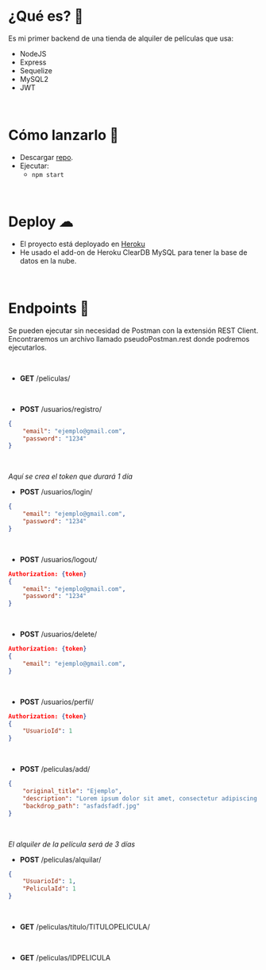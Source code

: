 
# ¿Qué es? 👀

Es mi primer backend de una tienda de alquiler de películas que usa:

- NodeJS
- Express
- Sequelize
- MySQL2
- JWT

<br>

# Cómo lanzarlo 🚀

- Descargar [repo](https://github.com/RosaSabater/backend-peliculas).
- Ejecutar:
	- `npm start`

<br>

# Deploy ☁

- El proyecto está deployado en [Heroku](https://backendpeliculas.herokuapp.com)
- He usado el add-on de Heroku ClearDB MySQL para tener la base de datos en la nube.

<br>

# Endpoints 📃
Se pueden ejecutar sin necesidad de Postman con la extensión REST Client.<br>
Encontraremos un archivo llamado pseudoPostman.rest donde podremos ejecutarlos.

<br>

- **GET** /peliculas/

<br>

- **POST** /usuarios/registro/
```json
{
    "email": "ejemplo@gmail.com",
    "password": "1234"
}
```

<br>

_Aquí se crea el token que durará 1 día_
- **POST** /usuarios/login/
```json
{
    "email": "ejemplo@gmail.com",
    "password": "1234"
}
```

<br>

- **POST** /usuarios/logout/
```json
Authorization: {token}
{
    "email": "ejemplo@gmail.com",
    "password": "1234"
}
```

<br>

- **POST** /usuarios/delete/
```json
Authorization: {token}
{
    "email": "ejemplo@gmail.com",
}
```

<br>

- **POST** /usuarios/perfil/
```json
Authorization: {token}
{
    "UsuarioId": 1
}
```

<br>

- **POST** /peliculas/add/
```json
{
    "original_title": "Ejemplo",
    "description": "Lorem ipsum dolor sit amet, consectetur adipiscing elit.",
    "backdrop_path": "asfadsfadf.jpg"
}
```

<br>

_El alquiler de la película será de 3 días_
- **POST** /peliculas/alquilar/
```json
{
    "UsuarioId": 1,
    "PeliculaId": 1
}
```

<br>

- **GET** /peliculas/titulo/TITULOPELICULA/

<br>

- **GET** /peliculas/IDPELICULA

